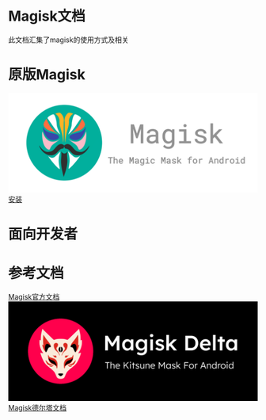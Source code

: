 
# Magisk文档

此文档汇集了magisk的使用方式及相关
# 原版Magisk
![](2.png)
[安装](安装.md)
[]()
[]()
[]()

# 面向开发者
[]()
[]()
[]()
[]()
[]()
# 参考文档
[Magisk官方文档](https://topjohnwu.github.io/Magisk/)
![](1.png)
[Magisk德尔塔文档](https://huskydg.github.io/magisk-files/)